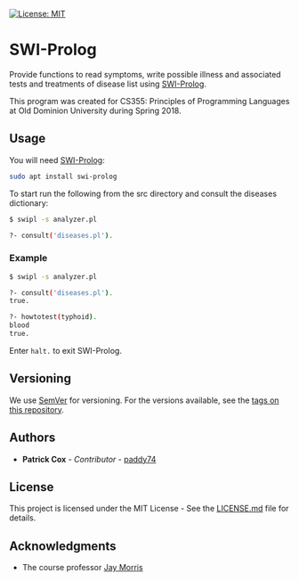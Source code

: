 [![License: MIT](https://img.shields.io/badge/License-MIT-yellow.svg)](https://opensource.org/licenses/MIT)

# SWI-Prolog

Provide functions to read symptoms, write possible illness and associated tests and treatments of disease list using [SWI-Prolog](http://www.swi-prolog.org/).

This program was created for CS355: Principles of Programming Languages at Old Dominion University during Spring 2018.

## Usage

You will need [SWI-Prolog](http://www.swi-prolog.org/):

```bash
sudo apt install swi-prolog
```

To start run the following from the src directory and consult the diseases dictionary:

```bash
$ swipl -s analyzer.pl

?- consult('diseases.pl').
```

### Example

```bash
$ swipl -s analyzer.pl

?- consult('diseases.pl').
true.

?- howtotest(typhoid).
blood
true.
```

Enter `halt.` to exit SWI-Prolog.

## Versioning

We use [SemVer](http://semver.org/) for versioning. For the versions available, see the [tags on this repository]().

## Authors

* **Patrick Cox** - *Contributor* - [paddy74](https://github.com/paddy74)

## License

This project is licensed under the MIT License - See the [LICENSE.md](LICENSE.md) file for details.

## Acknowledgments

* The course professor [Jay Morris](http://www.cs.odu.edu/~jdm/)
